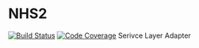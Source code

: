 # NHS2
[![Build Status](https://travis-ci.org/koonwei/NHS2.svg?branch=master)](https://travis-ci.org/koonwei/NHS2)
[![Code Coverage](https://img.shields.io/codecov/c/github/pvorb/property-providers/develop.svg)](https://codecov.io/github/pvorb/property-providers?branch=develop)
Serivce Layer Adapter


